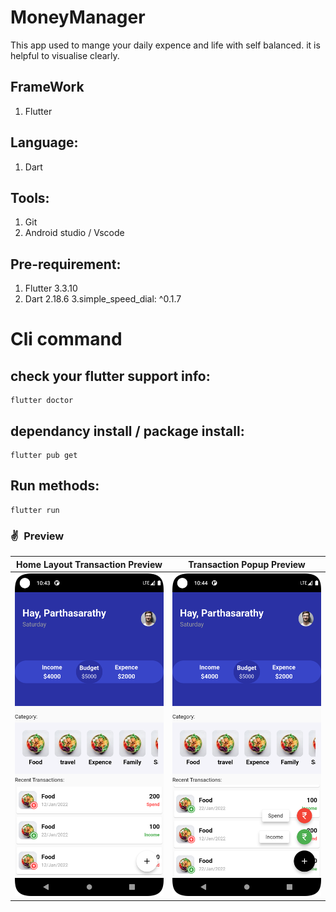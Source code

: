 # MoneyManager
This app used to mange your daily expence and life with self balanced. it is helpful to visualise clearly.

## FrameWork
1. Flutter

## Language:
1. Dart

## Tools:
1. Git
2. Android studio / Vscode

## Pre-requirement:
1. Flutter 3.3.10
2. Dart 2.18.6
3.simple_speed_dial: ^0.1.7

# Cli command
## check your flutter support info:

```
flutter doctor
```
## dependancy install / package install:
```
flutter pub get
```
## Run methods:
```
flutter run
```
### ✌&ensp;Preview

|  Home Layout Transaction Preview   |     Transaction Popup Preview     |
|:----------------------------------:|:---------------------------------:|
| <img src="sample.png" width="350"> | <img src="popup.png" width="350"> |
